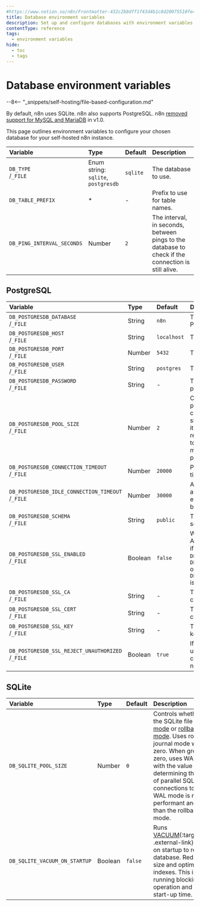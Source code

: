 ```yaml
---
#https://www.notion.so/n8n/Frontmatter-432c2b8dff1f43d4b1c8d20075510fe4
title: Database environment variables
description: Set up and configure databases with environment variables for your self-hosted n8n instance.
contentType: reference
tags:
  - environment variables
hide:
  - toc
  - tags
---
```


# Database environment variables

--8<-- "_snippets/self-hosting/file-based-configuration.md"

By default, n8n uses SQLite. n8n also supports PostgreSQL. n8n [removed support for MySQL and MariaDB](/1-0-migration-checklist.md#mysql-and-mariadb) in v1.0.

This page outlines environment variables to configure your chosen database for your self-hosted n8n instance.

| Variable | Type  | Default  | Description |
| :------- | :---- | :------- | :---------- |
| `DB_TYPE`<br>/`_FILE` | Enum string:<br> `sqlite`, `postgresdb` | `sqlite` | The database to use. |
| `DB_TABLE_PREFIX` | * | - | Prefix to use for table names. |
| `DB_PING_INTERVAL_SECONDS` | Number | `2` | The interval, in seconds, between pings to the database to check if the connection is still alive. |

## PostgreSQL

| Variable | Type  | Default  | Description |
| :------- | :---- | :------- | :---------- |
| `DB_POSTGRESDB_DATABASE`<br>/`_FILE` | String | `n8n` | The name of the PostgreSQL database. |
| `DB_POSTGRESDB_HOST`<br>/`_FILE` | String | `localhost` | The PostgreSQL host. |
| `DB_POSTGRESDB_PORT`<br>/`_FILE` | Number | `5432` | The PostgreSQL port. |
| `DB_POSTGRESDB_USER`<br>/`_FILE` | String | `postgres` | The PostgreSQL user. |
| `DB_POSTGRESDB_PASSWORD`<br>/`_FILE` | String | - | The PostgreSQL password. |
| `DB_POSTGRESDB_POOL_SIZE`<br>/`_FILE` | Number | `2` | Control how many parallel open Postgres connections n8n should have. Increasing it may help with resource utilization, but too many connections may degrade performance. |
| `DB_POSTGRESDB_CONNECTION_TIMEOUT`<br>/`_FILE` | Number | `20000` | Postgres connection timeout (ms).
| `DB_POSTGRESDB_IDLE_CONNECTION_TIMEOUT`<br>/`_FILE` | Number | `30000` | Amount of time before an idle connection is eligible for eviction for being idle.
| `DB_POSTGRESDB_SCHEMA`<br>/`_FILE` | String | `public` | The PostgreSQL schema. |
| `DB_POSTGRESDB_SSL_ENABLED`<br>/`_FILE` | Boolean | `false` | Whether to enable SSL. Automatically enabled if `DB_POSTGRESDB_SSL_CA`, `DB_POSTGRESDB_SSL_CERT` or `DB_POSTGRESDB_SSL_KEY` is defined. |
| `DB_POSTGRESDB_SSL_CA`<br>/`_FILE` | String | - | The PostgreSQL SSL certificate authority. |
| `DB_POSTGRESDB_SSL_CERT`<br>/`_FILE` | String | - | The PostgreSQL SSL certificate. |
| `DB_POSTGRESDB_SSL_KEY`<br>/`_FILE` | String | - | The PostgreSQL SSL key. |
| `DB_POSTGRESDB_SSL_REJECT_UNAUTHORIZED`<br>/`_FILE` | Boolean | `true` | If n8n should reject unauthorized SSL connections (true) or not (false). |

## SQLite

| Variable | Type  | Default  | Description |
| :------- | :---- | :------- | :---------- |
| `DB_SQLITE_POOL_SIZE` | Number | `0` | Controls whether to open the SQLite file in [WAL mode](https://www.sqlite.org/wal.html) or [rollback journal mode](https://www.sqlite.org/lockingv3.html#rollback). Uses rollback journal mode when set to zero. When greater than zero, uses WAL mode with the value determining the number of parallel SQL read connections to configure. WAL mode is much more performant and reliable than the rollback journal mode. |
| `DB_SQLITE_VACUUM_ON_STARTUP` | Boolean | `false` | Runs [VACUUM](https://www.sqlite.org/lang_vacuum.html){:target="_blank" .external-link} operation on startup to rebuild the database. Reduces file size and optimizes indexes. This is a long running blocking operation and increases start-up time. |
